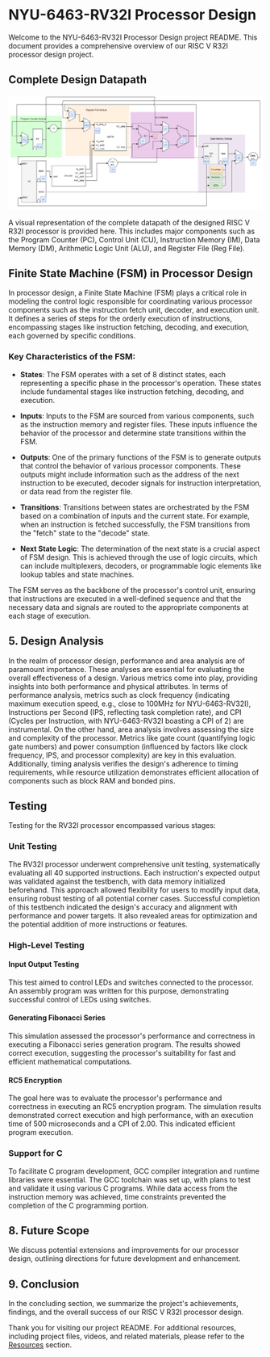 # NYU-6463-RV32I Processor Design

Welcome to the NYU-6463-RV32I Processor Design project README. This document provides a comprehensive overview of our RISC V R32I processor design project.

## Complete Design Datapath

![Processor Data Path](Processor_Data_Path.png)

A visual representation of the complete datapath of the designed RISC V R32I processor is provided here. This includes major components such as the Program Counter (PC), Control Unit (CU), Instruction Memory (IM), Data Memory (DM), Arithmetic Logic Unit (ALU), and Register File (Reg File).

## Finite State Machine (FSM) in Processor Design

In processor design, a Finite State Machine (FSM) plays a critical role in modeling the control logic responsible for coordinating various processor components such as the instruction fetch unit, decoder, and execution unit. It defines a series of steps for the orderly execution of instructions, encompassing stages like instruction fetching, decoding, and execution, each governed by specific conditions.

### Key Characteristics of the FSM:

- **States**: The FSM operates with a set of 8 distinct states, each representing a specific phase in the processor's operation. These states include fundamental stages like instruction fetching, decoding, and execution.

- **Inputs**: Inputs to the FSM are sourced from various components, such as the instruction memory and register files. These inputs influence the behavior of the processor and determine state transitions within the FSM.

- **Outputs**: One of the primary functions of the FSM is to generate outputs that control the behavior of various processor components. These outputs might include information such as the address of the next instruction to be executed, decoder signals for instruction interpretation, or data read from the register file.

- **Transitions**: Transitions between states are orchestrated by the FSM based on a combination of inputs and the current state. For example, when an instruction is fetched successfully, the FSM transitions from the "fetch" state to the "decode" state.

- **Next State Logic**: The determination of the next state is a crucial aspect of FSM design. This is achieved through the use of logic circuits, which can include multiplexers, decoders, or programmable logic elements like lookup tables and state machines.

The FSM serves as the backbone of the processor's control unit, ensuring that instructions are executed in a well-defined sequence and that the necessary data and signals are routed to the appropriate components at each stage of execution.

## 5. Design Analysis

In the realm of processor design, performance and area analysis are of paramount importance. These analyses are essential for evaluating the overall effectiveness of a design. Various metrics come into play, providing insights into both performance and physical attributes. In terms of performance analysis, metrics such as clock frequency (indicating maximum execution speed, e.g., close to 100MHz for NYU-6463-RV32I), Instructions per Second (IPS, reflecting task completion rate), and CPI (Cycles per Instruction, with NYU-6463-RV32I boasting a CPI of 2) are instrumental. On the other hand, area analysis involves assessing the size and complexity of the processor. Metrics like gate count (quantifying logic gate numbers) and power consumption (influenced by factors like clock frequency, IPS, and processor complexity) are key in this evaluation. Additionally, timing analysis verifies the design's adherence to timing requirements, while resource utilization demonstrates efficient allocation of components such as block RAM and bonded pins.

## Testing

Testing for the RV32I processor encompassed various stages:

### Unit Testing

The RV32I processor underwent comprehensive unit testing, systematically evaluating all 40 supported instructions. Each instruction's expected output was validated against the testbench, with data memory initialized beforehand. This approach allowed flexibility for users to modify input data, ensuring robust testing of all potential corner cases. Successful completion of this testbench indicated the design's accuracy and alignment with performance and power targets. It also revealed areas for optimization and the potential addition of more instructions or features.

### High-Level Testing

#### Input Output Testing

This test aimed to control LEDs and switches connected to the processor. An assembly program was written for this purpose, demonstrating successful control of LEDs using switches.

#### Generating Fibonacci Series

This simulation assessed the processor's performance and correctness in executing a Fibonacci series generation program. The results showed correct execution, suggesting the processor's suitability for fast and efficient mathematical computations.

#### RC5 Encryption

The goal here was to evaluate the processor's performance and correctness in executing an RC5 encryption program. The simulation results demonstrated correct execution and high performance, with an execution time of 500 microseconds and a CPI of 2.00. This indicated efficient program execution.

### Support for C

To facilitate C program development, GCC compiler integration and runtime libraries were essential. The GCC toolchain was set up, with plans to test and validate it using various C programs. While data access from the instruction memory was achieved, time constraints prevented the completion of the C programming portion.


## 8. Future Scope

We discuss potential extensions and improvements for our processor design, outlining directions for future development and enhancement.

## 9. Conclusion

In the concluding section, we summarize the project's achievements, findings, and the overall success of our RISC V R32I processor design.

Thank you for visiting our project README. For additional resources, including project files, videos, and related materials, please refer to the [Resources](#resources) section.
